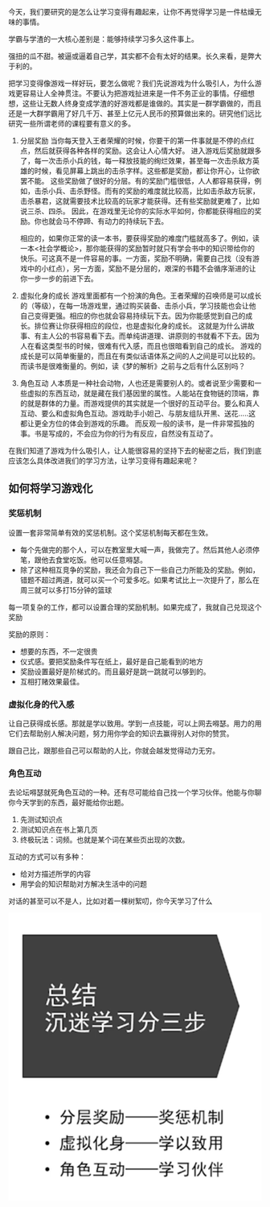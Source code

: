 今天，我们要研究的是怎么让学习变得有趣起来，让你不再觉得学习是一件枯燥无味的事情。

学霸与学渣的一大核心差别是：能够持续学习多久这件事上。

强扭的瓜不甜。被逼或逼着自己学，其实都不会有太好的结果。长久来看，是弊大于利的。

把学习变得像游戏一样好玩，要怎么做呢？我们先说游戏为什么吸引人，为什么游戏更容易让人全神贯注。不要认为把游戏扯进来是一件不务正业的事情。仔细想想，这些让无数人终身变成学渣的好游戏都是谁做的。其实是一群学霸做的，而且还是一大群学霸用了好几千万、甚至上亿元人民币的预算做出来的。研究他们远比研究一些所谓老师的课程要有意义的多。

1. 分层奖励
   当你每天登入王者荣耀的时候，你要干的第一件事就是不停的点红点，然后就获得各种各样的奖励。这会让人心情大好。
   进入游戏后奖励就跟多了，每一次击杀小兵的钱，每一释放技能的绚烂效果，甚至每一次击杀敌方英雄的时候，看见屏幕上跳出的击杀字样。这些都是奖励，都让你开心，让你欲罢不能。
   这些奖励做了很好的分层。有的奖励门槛很低，人人都容易获得，例如，击杀小兵、击杀野怪。而有的奖励的难度就比较高，比如击杀敌方玩家，击杀暴君，这就需要技术比较高的玩家才能获得。还有些奖励就更难了，比如说三杀、四杀。
   因此，在游戏里无论你的实际水平如何，你都能获得相应的奖励。你也就会马不停蹄、有动力的持续玩下去。

   相应的，如果你正常的读一本书，要获得奖励的难度门槛就高多了。例如，读一本<社会学概论>，那你能获得的奖励暂时就只有学会书中的知识带给你的快乐。可这真不是一件容易的事。一方面，奖励不明确，需要自己找（没有游戏中的小红点），另一方面，奖励不是分层的，艰深的书籍不会循序渐进的让你一步一步的前进下去。
2. 虚拟化身的成长
    游戏里面都有一个扮演的角色。王者荣耀的召唤师是可以成长的（等级），在每一场游戏里，通过购买装备、击杀小兵，学习技能也会让他自己变得更强。相应的你也就会容易持续玩下去。因为你能感觉到自己的成长。排位赛让你获得相应的段位，也是虚拟化身的成长。
    这就是为什么讲故事、有主人公的书容易看下去。而单纯讲道理、讲原则的书就看不下去。因为人在看这类型书的时候，很难有代入感，而且也很暗看到自己的成长。
    游戏的成长是可以简单衡量的，而且在有类似话语体系之间的人之间是可以比较的。而读书是很难衡量的。例如，读《梦的解析》之前与之后有什么区别吗？
3. 角色互动
   人本质是一种社会动物，人也还是需要别人的。或者说至少需要和一些虚拟的东西互动，就是藏在我们基因里的属性。人能站在食物链的顶端，靠的就是群体的力量。而游戏提供的其实就是一个很好的互动平台。要么和真人互动、要么和虚拟角色互动。游戏助手小妲己、与朋友组队开黑、送花.....这都让更全方位的体会到游戏的乐趣。
   而反观一般的读书，是一件非常孤独的事。书是写成的，不会应为你的行为有反应，自然没有互动了。

在我们知道了游戏为什么吸引人，让人能很容易的坚持下去的秘密之后，我们到底应该怎么具体改进我们的学习方法，让学习变得有趣起来呢？

## 如何将学习游戏化

### 奖惩机制
设置一套非常简单有效的奖惩机制。这个奖惩机制每天都在生效。
- 每个先做完的那个人，可以在教室里大喊一声，我做完了。然后其他人必须停笔，跟他去食堂吃饭。他可以任意嘚瑟。
- 除了这种相互竞争的奖励，我还会为自己下一些自己力所能及的奖励。例如，错题不超过两道，就可以买一个可爱多吃。如果考试比上一次提升了，那么在周三就可以多打15分钟的篮球

每一项复杂的工作，都可以设置合理的奖励机制。如果完成了，我就自己兑现这个奖励

奖励的原则：
- 想要的东西，不一定很贵
- 仪式感。要把奖励条件写在纸上，最好是自己能看到的地方
- 奖励设置最好是阶梯式的。而且最好是跳一跳就可以够到的。
- 互相打赌效果最佳。

### 虚拟化身的代入感
让自己获得成长感。那就是学以致用。学到一点技能，可以上网去嘚瑟。用力的用它们去帮助别人解决问题，努力用你学会的知识去赢得别人对你的赞赏。

跟自己比，跟那些自己可以帮助的人比，你就会越发觉得动力无穷。

### 角色互动

去论坛嘚瑟就死角色互动的一种。还有尽可能给自己找一个学习伙伴。他能与你聊你今天学到的东西，最好能给你出题。
1. 先测试知识点
2. 测试知识点在书上第几页
3. 终极玩法：词频。也就是某个词在某些页出现的次数。

互动的方式可以有多种：
- 给对方描述所学的内容
- 用学会的知识帮助对方解决生活中的问题


对话的甚至可以不是人，比如对着一棵树絮叨，你今天学习了什么  

![](https://raw.githubusercontent.com/fray-hao/images/master/20190721190339.png)






